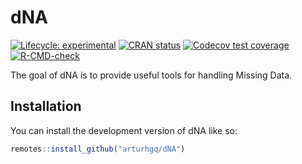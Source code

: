 
<!-- README.md is generated from README.Rmd. Please edit that file -->

# dNA

<!-- badges: start -->

[![Lifecycle:
experimental](https://img.shields.io/badge/lifecycle-experimental-orange.svg)](https://lifecycle.r-lib.org/articles/stages.html#experimental)
[![CRAN
status](https://www.r-pkg.org/badges/version/dNA)](https://CRAN.R-project.org/package=dNA)
[![Codecov test
coverage](https://codecov.io/gh/arturhgq/dNA/branch/master/graph/badge.svg)](https://app.codecov.io/gh/arturhgq/dNA?branch=master)
[![R-CMD-check](https://github.com/arturhgq/dNA/actions/workflows/R-CMD-check.yaml/badge.svg)](https://github.com/arturhgq/dNA/actions/workflows/R-CMD-check.yaml)
<!-- badges: end -->

The goal of dNA is to provide useful tools for handling Missing Data.

## Installation

You can install the development version of dNA like so:

``` r
remotes::install_github("arturhgq/dNA")
```
